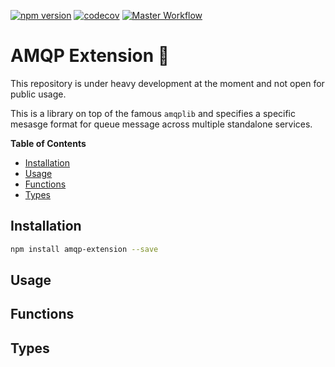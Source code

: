 [![npm version](https://badge.fury.io/js/amqp-extension.svg)](https://badge.fury.io/js/amqp-extension)
[![codecov](https://codecov.io/gh/Tada5hi/amqp-extension/branch/master/graph/badge.svg?token=6YELWNP9HG)](https://codecov.io/gh/Tada5hi/amqp-extension)
[![Master Workflow](https://github.com/Tada5hi/amqp-extension/workflows/main/badge.svg)](https://github.com/Tada5hi/amqp-extension)

# AMQP Extension 🚀
This repository is under heavy development at the moment and not open for public usage.


This is a library on top of the famous `amqplib` and specifies a specific mesasge format for queue message across multiple standalone services.

**Table of Contents**

- [Installation](#installation)
- [Usage](#usage)
- [Functions](#functions)
- [Types](#types)



## Installation

```bash
npm install amqp-extension --save
```

## Usage

## Functions

## Types
